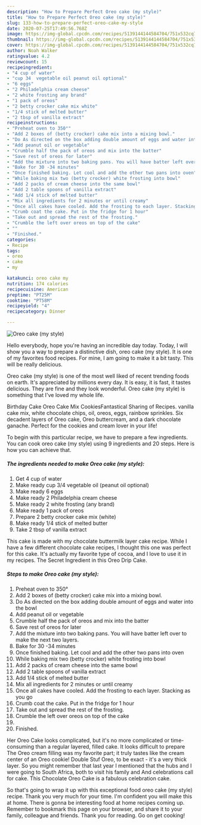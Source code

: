 ```yaml
---
description: "How to Prepare Perfect Oreo cake (my style)"
title: "How to Prepare Perfect Oreo cake (my style)"
slug: 133-how-to-prepare-perfect-oreo-cake-my-style
date: 2020-07-25T17:49:56.768Z
image: https://img-global.cpcdn.com/recipes/5139144144584704/751x532cq70/oreo-cake-my-style-recipe-main-photo.jpg
thumbnail: https://img-global.cpcdn.com/recipes/5139144144584704/751x532cq70/oreo-cake-my-style-recipe-main-photo.jpg
cover: https://img-global.cpcdn.com/recipes/5139144144584704/751x532cq70/oreo-cake-my-style-recipe-main-photo.jpg
author: Noah Walker
ratingvalue: 4.2
reviewcount: 15
recipeingredient:
- "4 cup of water"
- "cup 34  vegetable oil peanut oil optional"
- "6 eggs"
- "2 Philadelphia cream cheese"
- "2 white frosting any brand"
- "1 pack of oreos"
- "2 betty crocker cake mix white"
- "1/4 stick of melted butter"
- "2 tbsp of vanilla extract"
recipeinstructions:
- "Preheat oven to 350°"
- "Add 2 boxes of (betty crocker) cake mix into a mixing bowl."
- "Do As directed on the box adding double amount of eggs and water into the bowl"
- "Add peanut oil or vegetable"
- "Crumble half the pack of oreos and mix into the batter"
- "Save rest of oreos for later"
- "Add the mixture into two baking pans. You will have batter left over to make the next two layers."
- "Bake for 30 -34 minutes"
- "Once finished baking. Let cool and add the other two pans into oven"
- "While baking mix two (betty crocker) white frosting into bowl"
- "Add 2 packs of cream cheese into the same bowl"
- "Add 2 table spoons of vanilla extract"
- "Add 1/4 stick of melted butter"
- "Mix all ingredients for 2 minutes or until creamy"
- "Once all cakes have cooled. Add the frosting to each layer. Stacking as you go"
- "Crumb coat the cake. Put in the fridge for 1 hour"
- "Take out and spread the rest of the frosting."
- "Crumble the left over oreos on top of the cake"
- ""
- "Finished."
categories:
- Recipe
tags:
- oreo
- cake
- my

katakunci: oreo cake my 
nutrition: 174 calories
recipecuisine: American
preptime: "PT25M"
cooktime: "PT58M"
recipeyield: "4"
recipecategory: Dinner

---
```



![Oreo cake (my style)](https://img-global.cpcdn.com/recipes/5139144144584704/751x532cq70/oreo-cake-my-style-recipe-main-photo.jpg)

Hello everybody, hope you're having an incredible day today. Today, I will show you a way to prepare a distinctive dish, oreo cake (my style). It is one of my favorites food recipes. For mine, I am going to make it a bit tasty. This will be really delicious.

Oreo cake (my style) is one of the most well liked of recent trending foods on earth. It's appreciated by millions every day. It is easy, it is fast, it tastes delicious. They are fine and they look wonderful. Oreo cake (my style) is something that I've loved my whole life.

Birthday Cake Oreo Cake Mix CookiesFantastical Sharing of Recipes. vanilla cake mix, white chocolate chips, oil, oreos, eggs, rainbow sprinkles. Six decadent layers of Oreo cake, Oreo buttercream, and a dark chocolate ganache. Perfect for the cookies and cream lover in your life!


To begin with this particular recipe, we have to prepare a few ingredients. You can cook oreo cake (my style) using 9 ingredients and 20 steps. Here is how you can achieve that.

<!--inarticleads1-->

##### The ingredients needed to make Oreo cake (my style):

1. Get 4 cup of water
1. Make ready cup 3/4  vegetable oil (peanut oil optional)
1. Make ready 6 eggs
1. Make ready 2 Philadelphia cream cheese
1. Make ready 2 white frosting (any brand)
1. Make ready 1 pack of oreos
1. Prepare 2 betty crocker cake mix (white)
1. Make ready 1/4 stick of melted butter
1. Take 2 tbsp of vanilla extract


This cake is made with my chocolate buttermilk layer cake recipe. While I have a few different chocolate cake recipes, I thought this one was perfect for this cake. It&#39;s actually my favorite type of cocoa, and I love to use it in my recipes. The Secret Ingredient in this Oreo Drip Cake. 

<!--inarticleads2-->

##### Steps to make Oreo cake (my style):

1. Preheat oven to 350°
1. Add 2 boxes of (betty crocker) cake mix into a mixing bowl.
1. Do As directed on the box adding double amount of eggs and water into the bowl
1. Add peanut oil or vegetable
1. Crumble half the pack of oreos and mix into the batter
1. Save rest of oreos for later
1. Add the mixture into two baking pans. You will have batter left over to make the next two layers.
1. Bake for 30 -34 minutes
1. Once finished baking. Let cool and add the other two pans into oven
1. While baking mix two (betty crocker) white frosting into bowl
1. Add 2 packs of cream cheese into the same bowl
1. Add 2 table spoons of vanilla extract
1. Add 1/4 stick of melted butter
1. Mix all ingredients for 2 minutes or until creamy
1. Once all cakes have cooled. Add the frosting to each layer. Stacking as you go
1. Crumb coat the cake. Put in the fridge for 1 hour
1. Take out and spread the rest of the frosting.
1. Crumble the left over oreos on top of the cake
1. 
1. Finished.


Her Oreo Cake looks complicated, but it&#39;s no more complicated or time-consuming than a regular layered, filled cake. It looks difficult to prepare The Oreo cream filling was my favorite part; it truly tastes like the cream center of an Oreo cookie! Double Stuf Oreo, to be exact - it&#39;s a very thick layer. So you might remember that last year I mentioned that the hubs and I were going to South Africa, both to visit his family and And celebrations call for cake. This Chocolate Oreo Cake is a fabulous celebration cake. 

So that's going to wrap it up with this exceptional food oreo cake (my style) recipe. Thank you very much for your time. I'm confident you will make this at home. There is gonna be interesting food at home recipes coming up. Remember to bookmark this page on your browser, and share it to your family, colleague and friends. Thank you for reading. Go on get cooking!
